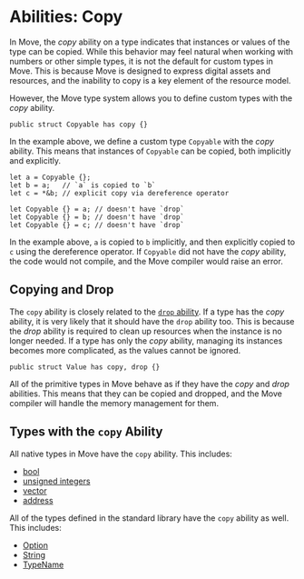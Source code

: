 # Abilities: Copy

In Move, the _copy_ ability on a type indicates that instances or values of the type can be copied. While this behavior may feel natural when working with numbers or other simple types, it is not the default for custom types in Move. This is because Move is designed to express digital assets and resources, and the inability to copy is a key element of the resource model.

However, the Move type system allows you to define custom types with the _copy_ ability.

```move
public struct Copyable has copy {}
```

In the example above, we define a custom type `Copyable` with the _copy_ ability. This means that instances of `Copyable` can be copied, both implicitly and explicitly.

```move
let a = Copyable {};
let b = a;   // `a` is copied to `b`
let c = *&b; // explicit copy via dereference operator

let Copyable {} = a; // doesn't have `drop`
let Copyable {} = b; // doesn't have `drop`
let Copyable {} = c; // doesn't have `drop`
```

In the example above, `a` is copied to `b` implicitly, and then explicitly copied to `c` using the dereference operator. If `Copyable` did not have the _copy_ ability, the code would not compile, and the Move compiler would raise an error.

## Copying and Drop

The `copy` ability is closely related to the [`drop` ability](./drop-ability.md). If a type has the _copy_ ability, it is very likely that it should have the `drop` ability too. This is because the _drop_ ability is required to clean up resources when the instance is no longer needed. If a type has only the _copy_ ability, managing its instances becomes more complicated, as the values cannot be ignored.

```move
public struct Value has copy, drop {}
```

All of the primitive types in Move behave as if they have the _copy_ and _drop_ abilities. This means that they can be copied and dropped, and the Move compiler will handle the memory management for them.

## Types with the `copy` Ability

All native types in Move have the `copy` ability. This includes:

- [bool](./primitive-types.md#booleans)
- [unsigned integers](./primitive-types.md#integers)
- [vector](./vector.md)
- [address](./address.md)

All of the types defined in the standard library have the `copy` ability as well. This includes:

- [Option]()
- [String](./string.md)
- [TypeName]()
